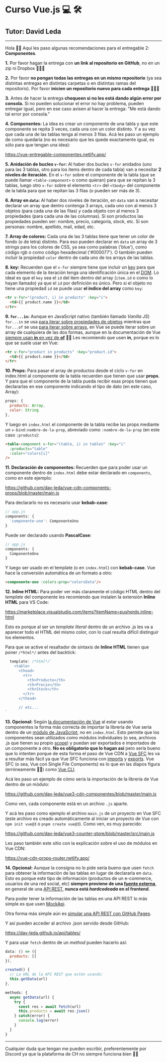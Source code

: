 # Curso Vue.js 💻️ 🛠️
## Tutor: David Leda

---

Hola 🙋‍♂️️ Aquí les paso algunas recomendaciones para el entregable 2: __Componentes__.

__1.__ Por favor hagan la entrega con __un link al repositorio en GitHub__, no en un zip ni Dropbox 🙏️🙏️🙏️

__2.__ Por favor __no pongan todas las entregas en un mismo repositorio__ (ya sea distintas entregas en distintas carpetas o en distintas ramas del repositorio). Por favor __inicien un repositorio nuevo para cada entrega__ 🙏️🙏️🙏️

__3.__ Antes de hacer la entrega __chequeen si no les está dando algún error por consola.__ Si no pueden solucionar el error no hay problema, pueden entregar igual, pero en ese caso avisen al hacer la entrega: "Me está dando tal error por consola."

__4. Componentes:__ La idea es crear un componente de una tabla y que este componente se repita 3 veces, cada una con un color distinto. Y a su vez que cada una de las tablas tenga al menos 3 filas. Acá les paso un ejemplo de como quedaría (no es necesario que les quede exactamente igual, es sólo para que tengan una idea):

<a href="https://vue-entregable-componentes.netlify.app/" target="_blank">https://vue-entregable-componentes.netlify.app/</a>

__5. Anidación de bucles `v-for`:__ Al haber dos bucles `v-for` anidados (uno para las 3 tablas, otro para los items dentro de cada tabla) van a necesitar __2 niveles de iteración__. En el `v-for` sobre el componente de la tabla (que se puede llamar `<table-component>` o como quieran) para que se repitan la 3 tablas, luego otro `v-for` sobre el elemento `<tr>` del `<tbody>` del componente de la tabla para que se repitan las 3 filas (o pueden ser más de 3).

__6. Array en `data`:__ Al haber dos niveles de iteración, en `data` van a necesitar declarar un array que dentro contenga 3 arrays, cada uno con al menos 3 objetos (para cada una de las filas) y cada objeto con al menos 3 propiedades (para cada una de las columnas). Si son productos las propiedades pueden ser: nombre, precio, categoría, stock, etc. Si son personas: nombre, apellido, mail, edad, etc.

__7. Array de colores:__ Cada una de las 3 tablas tiene que tener un color de fondo (o de letra) distinto. Para eso pueden declarar en `data` un array de 3 strings para los colores de CSS, ya sea como palabras ('blue'), como código rgb o como código hexadecimal ('#000077'). O también pueden incluir la propiedad `color` dentro de cada uno de los arrays de las tablas.

__8. key:__ Recuerden que el `v-for` siempre tiene que incluir un [key](https://es.vuejs.org/v2/guide/list.html#key) para que cada elemento de la iteración tenga una identificación única en el [DOM](https://developer.mozilla.org/es/docs/Glossary/DOM). Lo ideal es que el `key` sea el `id` del item dentro del array (`item.id` o como lo hayan llamado) ya que el `id` por definición es único. Pero si el objeto no tiene una propiedad `id` se puede usar __el índice del array__ como `key`:

```html
<tr v-for="(product, i) in products" :key="i">
  <td>{{ product.name }}</td>
</tr>
```

__9. `for...in`:__ Aunque en JavaScript nativo (también llamado _Vanilla JS_) `for...in` se usa [para iterar sobre propiedades de objetos](https://developer.mozilla.org/es/docs/Web/JavaScript/Reference/Statements/for...in) mientras que `for...of` se usa [para iterar sobre arrays](https://developer.mozilla.org/es/docs/Web/JavaScript/Reference/Statements/for...of), en Vue se puede iterar sobre un array de cualquiera de las dos formas, aunque en la documentación de Vue [siempre usan __in__ en vez de __of__](https://es.vuejs.org/v2/guide/list.html#v-for-con-un-Componente) 🤷‍♂️️ Les recomiendo que usen __in__, porque es lo que se suele usar en Vue:

```html
<tr v-for="product in products" :key="product.id">
  <td>{{ product.name }}</td>
</tr>
```

__10. Props:__ Para pasar el array de productos desde el ciclo `v-for` en index.html al componente de la tabla recuerden que tienen que usar __props__. Y para que el componente de la tabla pueda recibir esas props tienen que declararlas en ese componente indicando el tipo de dato (en este caso, Array):

```js
props: {
  products: Array,
  color: String
},
```
Y luego en `index.html` el componente de la tabla recibe las props mediante un `v-bind:nombre-de-la-prop`, abreviado como `:nombre-de-la-prop` (en este caso `:products`):

```html
<table-component v-for="(table, i) in tables" :key="i"
  :products="table"
  :color="colors[i]"
/>
```

__11. Declaración de componentes:__ Recuerden que para poder usar un componente dentro de `index.html` debe estar declarado en `components`, como en este ejemplo:

<a href="https://github.com/dav-leda/vue-cdn-components-props/blob/master/main.js" target="_blank">https://github.com/dav-leda/vue-cdn-components-props/blob/master/main.js</a>



Para declararlo no es necesario usar __kebab-case__:

```js
// app.js
components: {
  'componente-uno': ComponenteUno
}
```
Puede ser declarado usando __PascalCase__:

```js
// app.js
components: {
  ComponenteUno
}
```
Y luego ser usado en el template (o en `index.html`) con __kebab-case__. Vue hace la conversión automática de un formato a otro:

```html
<componente-uno :colors-prop="colorsData"/>
```

__12. Inline HTML:__ Para poder ver más claramente el código HTML dentro del _template_ del componente les recomiendo que instalen la extensión __Inline HTML__ para VS Code:



<a href="https://marketplace.visualstudio.com/items?itemName=pushqrdx.inline-html" target="_blank">https://marketplace.visualstudio.com/items?itemName=pushqrdx.inline-html</a>


Esto es porque al ser un _template literal_ dentro de un archivo .js les va a aparecer todo el HTML del mismo color, con lo cual resulta difícil distinguir los elementos.

Para que se active el resaltador de sintaxis de __Inline HTML__ tienen que poner `/*html*/` antes del backtick:

```js
  template: /*html*/`
    <table>
      <thead>
        <tr>
          <th>Producto</th>
          <th>Precio</th>
          <th>Stock</th>
        </tr>
      </thead>

      // etc...      
`
```

__13. Opcional:__ Según [la documentación de Vue](https://vuejs.org/guide/quick-start.html#using-the-es-module-build) al estar usando componentes la forma más correcta de importar la librería de Vue sería dentro de un [módulo de JavaScript](https://developer.mozilla.org/es/docs/Web/JavaScript/Guide/Modules), no en `index.html`. Esto permite que los componentes sean utilizados como módulos individuales (o sea, archivos .js que tienen su propio [scope](https://developer.mozilla.org/es/docs/Glossary/Scope)) y puedan ser exportados e importados de un componente a otro. __No es obligatorio que lo hagan así__ pero sería bueno que lo intenten porque de esta forma el paso de Vue CDN a [Vue SFC](https://es.vuejs.org/v2/guide/single-file-components.html) les va a resultar más fácil ya que Vue SFC funciona con [imports](https://developer.mozilla.org/es/docs/Web/JavaScript/Reference/Statements/import) y [exports](https://developer.mozilla.org/es/docs/Web/JavaScript/Reference/Statements/export). Vue SFC (o sea, Vue con Single File Components) es lo que en las diapos figura (erróneamente 🤦‍♂️️) como [Vue CLI](https://cli.vuejs.org/).

Acá les paso un ejemplo de cómo sería la importación de la librería de Vue dentro de un módulo:

<a href="https://github.com/dav-leda/vue3-cdn-componentes/blob/master/main.js" target="_blank">https://github.com/dav-leda/vue3-cdn-componentes/blob/master/main.js</a>

Como ven, cada componente está en un archivo `.js` aparte.

Y acá les paso como ejemplo el archivo `main.js` de un proyecto en Vue SFC (este archivo es creado automáticamente al iniciar un proyecto de Vue con `npm init vue@3` o `pnpm create vue@3`). Como ven, es muy parecido:

<a href="https://github.com/dav-leda/vue3-counter-store/blob/master/src/main.js" target="_blank">https://github.com/dav-leda/vue3-counter-store/blob/master/src/main.js</a>


Les paso también este sitio con la explicación sobre el uso de módulos en Vue CDN:

<a href="https://vue-cdn-props-router.netlify.app/" target="_blank">https://vue-cdn-props-router.netlify.app/</a>


__14. Opcional:__ Aunque la consigna no lo pide sería bueno que usen `fetch` para obtener la información de las tablas en lugar de declararla en `data`. Esto es porque este tipo de información (productos de un e-commerce, usuarios de una red social, etc) __siempre proviene de una [fuente externa](https://frontendlab.vercel.app/vue/fetch-en-vue/#usando-fetch-en-un-e-commerce)__, en general de una [API REST](https://rockcontent.com/es/blog/api-rest/), __nunca está *hardcodeada* en el frontend__.

Para poder tener la información de las tablas en una API REST lo más simple es que usen [MockApi](https://mockapi.io/).

Otra forma más simple aún es <a href="https://frontendlab.vercel.app/vue/fetch-en-vue/#simulando-una-api-rest" target="_blank">simular una API REST con GitHub Pages</a>.

Y así pueden acceder al archivo .json servido desde GitHub:

<a href="https://dav-leda.github.io/api/tables/" target="_blank">https://dav-leda.github.io/api/tables/</a>


Y para usar `fetch` dentro de un _method_ pueden hacerlo así:

```js
data: () => ({
  products: []
}),

created() {
  // La URL de la API REST que estén usando:
  this.getData(url)
},

methods: {
  async getData(url) {
    try {
      const res = await fetch(url)
      this.products = await res.json() 
    } catch(error) {
      console.log(error)
    }
  }
}
```
<hr>

Cualquier duda que tengan me pueden escribir, preferentemente por Discord ya que la plataforma de CH no siempre funciona bien 🤷‍♂️️